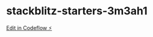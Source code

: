 # stackblitz-starters-3m3ah1

[Edit in Codeflow ⚡️](https://stackblitz.com/~/github.com/vineeshakodipaka/stackblitz-starters-3m3ah1)